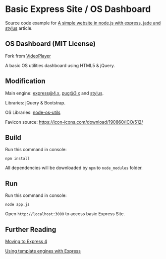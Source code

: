Basic Express Site / OS Dashboard
=================================

Source code example for [A simple website in node.js with express, jade and stylus](http://www.clock.co.uk/blog/a-simple-website-in-nodejs-with-express-jade-and-stylus) article.

OS Dashboard (MIT License)
--------------------------

Fork from [VideoPlayer](https://github.com/santensuru/VideoPlayer)

A basic OS utilities dashboard using HTML5 & jQuery.

Modification
------------

Main engine: [express@4.x](https://github.com/expressjs/express), [pug@3.x](https://github.com/pugjs/pug) and [stylus](https://github.com/stylus/stylus).

Libraries: jQuery & Bootstrap.

OS Libraries: [node-os-utils](https://github.com/SunilWang/node-os-utils)

Favicon source: https://icon-icons.com/download/190860/ICO/512/

Build
-----

Run this command in console:

```
npm install
```

All dependencies will be downloaded by `npm` to `node_modules` folder.

Run
---

Run this command in console:

```
node app.js
```

Open `http://localhost:3000` to access basic Express Site.

Further Reading
---------------

[Moving to Express 4](https://expressjs.com/en/guide/migrating-4.html)

[Using template engines with Express](https://expressjs.com/en/guide/using-template-engines.html)
